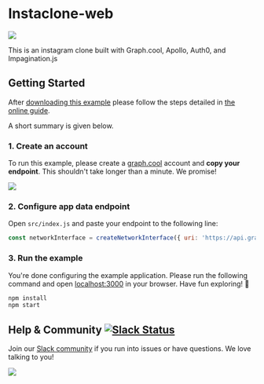 # Instaclone-web
![](http://i.imgur.com/CH44AZF.png)

This is an instagram clone built with Graph.cool, Apollo, Auth0, and Impagination.js

## Getting Started

After [downloading this example](https://github.com/graphcool-examples/react-apollo-auth0-example/archive/master.zip) please follow the steps detailed in [the online guide](https://www.graph.cool/docs/tutorials/react-apollo-auth0-pheiph4ooj).

A short summary is given below.

### 1. Create an account

To run this example, please create a [graph.cool](http://graph.cool) account and **copy your endpoint**. This shouldn't take longer than a minute. We promise!

![](http://i.imgur.com/ytXDR4B.gif)

### 2. Configure app data endpoint

Open `src/index.js` and paste your endpoint to the following line:

```js
const networkInterface = createNetworkInterface({ uri: 'https://api.graph.cool/simple/v1/__PROJECT_ID__' })
```

### 3. Run the example

You're done configuring the example application. Please run the following command and open [localhost:3000](http://localhost:3000) in your browser. Have fun exploring! 🎉

```sh
npm install
npm start
```


## Help & Community [![Slack Status](https://slack.graph.cool/badge.svg)](https://slack.graph.cool)

Join our [Slack community](http://slack.graph.cool/) if you run into issues or have questions. We love talking to you!

![](http://i.imgur.com/5RHR6Ku.png)
